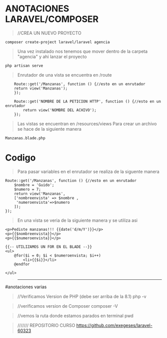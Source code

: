 # ANOTACIONES LARAVEL/COMPOSER


> //CREA UN NUEVO PROYECTO 

    composer create-project laravel/laravel agencia

> Una vez instalado nos tenemos que mover dentro de la carpeta "agencia"
> y ahi lanzar el proyecto

    php artisan serve 

>Enrutador de una vista se encuentra en /route

        Route::get('/Manzanas', function () {//esto en un enrutador
        return view('Manzanas');
        });

        Route::get('NOMBRE DE LA PETICION HTTP', function () {//esto en un enrutador
            return view('NOMBRE DEL ACHIVO');
        });
    
>Las vistas se encuentran en /resources/views
>Para crear un archivo se hace de la siguiente manera

    Manzanas.blade.php

# Codigo

>Para pasar variables en el enrutador se realiza de la siguente manera

    Route::get('/Manzanas', function () {//esto en un enrutador
        $nombre = 'Guido';
        $numero = 7;
        return view('Manzanas', 
        ['nombreenvista' => $nombre ,
         'numeroenvista'=>$numero
        ]);
    });

>En una vista se veria de la siguiente manera y se utiliza asi

    <p>Pediste manzanas!!! {{date('d/m/Y')}}</p>
    <p>{{$nombreenvista}}</p>
    <p>{{$numeroenvista}}</p>

    {{-- UTILIZAMOS UN FOR EN EL BLADE --}}
    <ul>
        @for($i = 0; $i < $numeroenvista; $i++)
            <li>{{$i}}</li>    
        @endfor
        
    </ul>
    



> ------------------------------------------------------------------------------------
#anotaciones varias

> //Verificamos Version de PHP (debe ser arriba de la 8.1)
 php -v

> //verificamos version de Composer
 composer -V

> //vemos la ruta donde estamos parados en terminal
 pwd

 > ///////	REPOSITORIO CURSO
 https://github.com/exegeses/laravel-60323